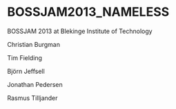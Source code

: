 BOSSJAM2013_NAMELESS
====================

BOSSJAM 2013 at Blekinge Institute of Technology


Christian Burgman

Tim Fielding

Björn Jeffsell

Jonathan Pedersen

Rasmus Tilljander
